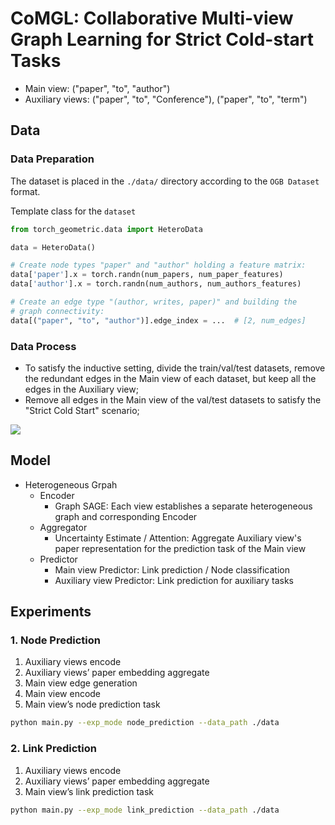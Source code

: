 # CoMGL: Collaborative Multi-view Graph Learning for Strict Cold-start Tasks

- Main view: ("paper", "to", "author")
- Auxiliary views: ("paper", "to", "Conference"), ("paper", "to", "term")

## Data 

### Data Preparation
The dataset is placed in the `./data/` directory according to the `OGB Dataset` format.

Template class for the `dataset`
```python
from torch_geometric.data import HeteroData

data = HeteroData()

# Create node types "paper" and "author" holding a feature matrix:
data['paper'].x = torch.randn(num_papers, num_paper_features)
data['author'].x = torch.randn(num_authors, num_authors_features)

# Create an edge type "(author, writes, paper)" and building the
# graph connectivity:
data[("paper", "to", "author")].edge_index = ...  # [2, num_edges]

```

### Data Process

- To satisfy the inductive setting, divide the train/val/test datasets, remove the redundant edges in the Main view of each dataset, but keep all the edges in the Auxiliary view;
- Remove all edges in the Main view of the val/test datasets to satisfy the "Strict Cold Start" scenario;

![](https://cdn.jsdelivr.net/gh/Zaiyun27/Imgur/img/202211132039830.png)

## Model

- Heterogeneous Grpah
    - Encoder
        - Graph SAGE: Each view establishes a separate heterogeneous graph and corresponding Encoder
    - Aggregator
        - Uncertainty Estimate / Attention: Aggregate Auxiliary view's paper representation for the prediction task of the Main view
    - Predictor
        - Main view Predictor: Link prediction / Node classification
        - Auxiliary view Predictor: Link prediction for auxiliary tasks


## Experiments

### 1. Node Prediction

1. Auxiliary views encode
2. Auxiliary views’ paper embedding aggregate
3. Main view edge generation
4. Main view encode
5. Main view’s node prediction task

```bash
python main.py --exp_mode node_prediction --data_path ./data
```

### 2. Link Prediction

1. Auxiliary views encode
2. Auxiliary views’ paper embedding aggregate
3. Main view’s link prediction task

```bash
python main.py --exp_mode link_prediction --data_path ./data
```


